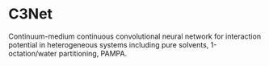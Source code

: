# C3Net
Continuum-medium continuous convolutional neural network for interaction potential in heterogeneous systems including pure solvents, 1-octation/water partitioning, PAMPA.

